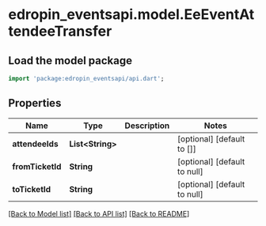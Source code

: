 # edropin_eventsapi.model.EeEventAttendeeTransfer

## Load the model package
```dart
import 'package:edropin_eventsapi/api.dart';
```

## Properties
Name | Type | Description | Notes
------------ | ------------- | ------------- | -------------
**attendeeIds** | **List&lt;String&gt;** |  | [optional] [default to []]
**fromTicketId** | **String** |  | [optional] [default to null]
**toTicketId** | **String** |  | [optional] [default to null]

[[Back to Model list]](../README.md#documentation-for-models) [[Back to API list]](../README.md#documentation-for-api-endpoints) [[Back to README]](../README.md)


